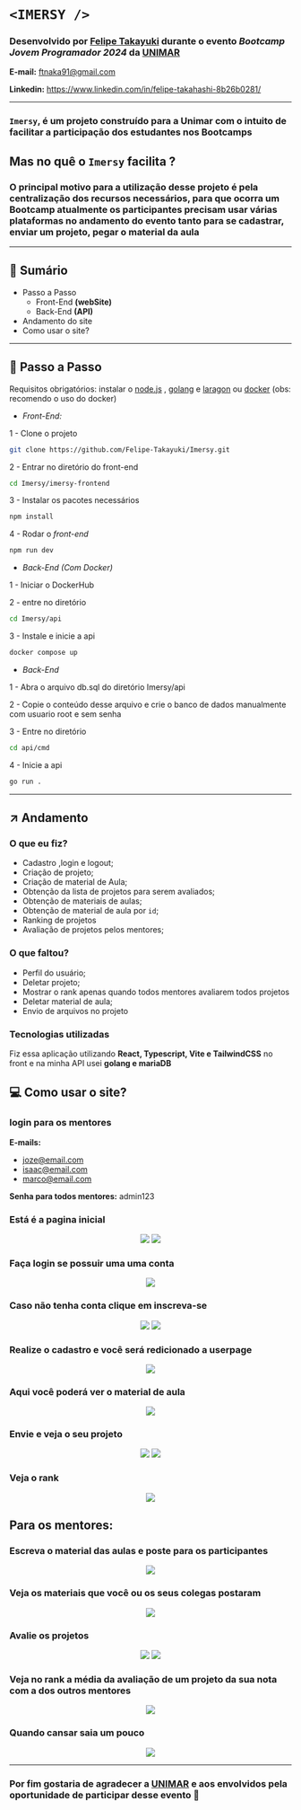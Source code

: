 # 

# `<IMERSY />`

### Desenvolvido por [Felipe Takayuki](https://github.com/Felipe-Takayuki) durante o evento *Bootcamp Jovem Programador 2024* da [UNIMAR](https://unimar.br/)

**E-mail:** [ftnaka91@gmail.com](mailto:ftnaka91@gmail.com) 

**Linkedin:** https://www.linkedin.com/in/felipe-takahashi-8b26b0281/

---

### **`Imersy`, é um projeto construído para a Unimar com o intuito de facilitar   a participação dos estudantes nos Bootcamps**

## Mas no quê o `Imersy` facilita ?

### O principal motivo para a utilização desse projeto é pela centralização dos recursos necessários, para que ocorra um Bootcamp atualmente os participantes precisam usar várias plataformas no andamento do evento tanto para se cadastrar, enviar um projeto, pegar o material da aula

---

## 📖 Sumário

- Passo a Passo
    - Front-End **(webSite)**
    - Back-End **(API)**
- Andamento do site
- Como usar o site?

---

## 👣 Passo a Passo

Requisitos obrigatórios: instalar o [node.js](https://nodejs.org/pt/download/prebuilt-installer) , [golang](https://go.dev/doc/install) e  [laragon](https://laragon.org/download/) ou [docker](https://www.docker.com/) (obs: recomendo o uso do docker)

- *Front-End:*

1 - Clone o projeto 

```bash
git clone https://github.com/Felipe-Takayuki/Imersy.git
```

2 - Entrar no diretório do front-end

```bash
cd Imersy/imersy-frontend
```

3 - Instalar os pacotes necessários

```bash
npm install
```

4 - Rodar o *front-end*

```bash
npm run dev
```

- *Back-End (Com Docker)*

1 - Iniciar o DockerHub

2 - entre no diretório 
```bash
cd Imersy/api
```

3 - Instale e inicie a api

```bash
docker compose up
```

- *Back-End*

1 - Abra o arquivo db.sql do diretório Imersy/api 

2 - Copie o conteúdo desse arquivo  e crie o banco de dados manualmente com usuario root e sem senha

3 - Entre no diretório

```bash
cd api/cmd
```

4 - Inicie a api

```bash
go run . 
```

---

## ↗️ Andamento

### O que eu fiz?

- Cadastro ,login e logout;
- Criação de projeto;
- Criação de material de Aula;
- Obtenção da lista de projetos para serem avaliados;
- Obtenção de materiais de aulas;
- Obtenção de material de aula por `id`;
- Ranking de projetos
- Avaliação de projetos pelos mentores;

### O que faltou?

- Perfil do usuário;
- Deletar projeto;
- Mostrar o rank apenas quando todos mentores avaliarem todos projetos
- Deletar material de aula;
- Envio de arquivos no projeto

### Tecnologias utilizadas

Fiz essa aplicação utilizando **React, Typescript, Vite e TailwindCSS** no front e na minha API usei **golang e mariaDB**

## 💻 Como usar o site? 
### login para os mentores
**E-mails:**
- joze@email.com
- isaac@email.com
- marco@email.com

**Senha para todos mentores:**
admin123

<div align="center">
<h3 align="start">Está é a pagina inicial </h3>
<img src="docs/homepage.png"  />
<img src="docs/homepage2.png"  />

<h3 align="start">Faça login se possuir uma uma conta</h3>
<img src="docs/login.png" />

<h3 align="start">Caso não tenha conta clique em inscreva-se  </h3>
<img src="docs/cadastro1.png" />
<img src="docs/cadastro2.png" />

<h3 align="start">Realize o cadastro e você será redicionado a userpage</h3>
<img src="docs/userpage.png" />


<h3 align="start">Aqui você poderá ver o material de aula </h3>
<img src="docs/userpage.png" />

<h3 align="start">Envie e veja o seu projeto</h3>
<img src="docs/write-project.png" />
<img src="docs/project-user.png" />

<h3 align="start">Veja o rank</h3>
<img src="docs/ranktouser.png" />

<h2 align="start">Para os mentores:</h2>
<h3 align="start">Escreva o material das aulas e poste para os participantes</h3>
<img src="docs/mentor_writeaula.png" />
<h3 align="start">Veja os materiais que você ou os seus colegas postaram</h3>
<img src="docs/mentor-show-aula.png" />
<h3 align="start">Avalie os projetos</h3>
<img src="docs/mentor-evaluable.png" />
<img src="docs/mentor_evaluable1.png" />
<h3 align="start">Veja no rank a média da avaliação de um projeto da sua nota com a dos outros mentores</h3>
<img src="docs/rank-project.png" />

<h3 align="start">Quando cansar saia um pouco</h3>
<img src="docs/backbutton.png" />


</div>

---

### Por fim gostaria de agradecer a [UNIMAR](https://unimar.br/) e aos envolvidos pela oportunidade de participar desse evento 🙏